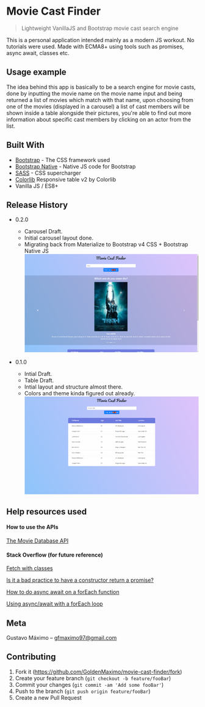 # Movie Cast Finder
> Lightweight VanillaJS and Bootstrap movie cast search engine

This is a personal application intended mainly as a modern JS workout. No tutorials were used. Made with ECMA8+ using tools such as promises, async await, classes etc.

<!-- ![](images/readme_header2.png) -->

## Usage example

The idea behind this app is basically to be a search engine for movie casts, done by inputting the movie name on the movie name input and being returned a list of movies which match with that name, upon choosing from one of the movies (displayed in a carousel) a list of cast members will be shown inside a table alongside their pictures, you're able to find out more information about specific cast members by clicking on an actor from the list.

<!-- !!!! Reminder to include their social medias on their info as well !!!! -->
<!-- !!!! Reminder on table hover to open the line up and render the actor's photo !!!!  -->

<!-- _For more examples and usage, please refer to the [Wiki][wiki]._ - soon -->

## Built With

* [Bootstrap](https://getbootstrap.com/) - The CSS framework used
* [Bootstrap Native](https://github.com/thednp/bootstrap.native) - Native JS code for Bootstrap
* [SASS](https://sass-lang.com/) - CSS supercharger
* [Colorlib](https://colorlib.com/wp/template/responsive-table-v2/) Responsive table v2 by Colorlib
* Vanilla JS / ES8+

## Release History

* 0.2.0
    * Carousel Draft.
    * Initial carousel layout done.
    * Migrating back from Materialize to Bootstrap v4 CSS + Bootstrap Native JS
    ![](images/readme_header2.png)

* 0.1.0
    * Intial Draft.
    * Table Draft.
    * Intial layout and structure almost there.
    * Colors and theme kinda figured out already.
    ![](images/readme_header.png)

## Help resources used

#### How to use the APIs
[The Movie Database API](https://developers.themoviedb.org/3/getting-started/introduction)

#### Stack Overflow (for future reference)
[Fetch with classes](https://stackoverflow.com/a/39395072/10088643)

[Is it a bad practice to have a constructor return a promise?](https://stackoverflow.com/questions/24398699/is-it-bad-practice-to-have-a-constructor-function-return-a-promise)

[How to do async await on a forEach function](https://stackoverflow.com/questions/50328143/how-to-do-async-await-on-a-foreach-function)

[Using async/await with a forEach loop](https://stackoverflow.com/questions/37576685/using-async-await-with-a-foreach-loop)

## Meta

Gustavo Máximo – gfmaximo97@gmail.com

<!-- Distributed under the XYZ license. See ``LICENSE`` for more information.

[https://github.com/yourname/github-link](https://github.com/dbader/) - soon -->

## Contributing

1. Fork it (<https://github.com/GoldenMaximo/movie-cast-finder/fork>)
2. Create your feature branch (`git checkout -b feature/fooBar`)
3. Commit your changes (`git commit -am 'Add some fooBar'`)
4. Push to the branch (`git push origin feature/fooBar`)
5. Create a new Pull Request

<!-- Markdown link & img dfn's - soon -->
<!-- [npm-image]: https://img.shields.io/npm/v/datadog-metrics.svg?style=flat-square
[npm-url]: https://npmjs.org/package/datadog-metrics
[npm-downloads]: https://img.shields.io/npm/dm/datadog-metrics.svg?style=flat-square
[travis-image]: https://img.shields.io/travis/dbader/node-datadog-metrics/master.svg?style=flat-square
[travis-url]: https://travis-ci.org/dbader/node-datadog-metrics
[wiki]: https://github.com/yourname/yourproject/wiki - soon -->
